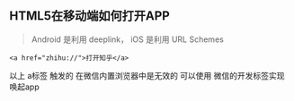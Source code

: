 ## HTML5在移动端如何打开APP

> Android 是利用 deeplink， iOS 是利用 URL Schemes

```
<a href="zhihu://">打开知乎</a>
```

以上 a标签 触发的 在微信内置浏览器中是无效的
可以使用 微信的开发标签实现 唤起app